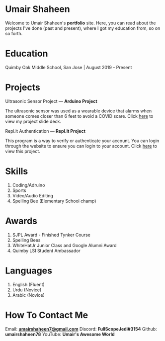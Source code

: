 # Umair Shaheen  

Welcome to Umair Shaheen's **portfolio** site. Here, you can read about the projects I've done (past and present), where I got my education from, so on so forth.

# Education
Quimby Oak Middle School, San Jose | August 2019 - Present

# Projects
Ultrasonic Sensor Project — **Arduino Project**

The ultrasonic sensor was used as a wearable device that alarms when someone comes closer than 6 feet to avoid a COVID scare. Click [here](docs.google.com/presentation/d/1Fq0hCVFVT_XG4UbCJgtcuOiuY3HlKmWsnh27RUpmG_o/edit#slide=id.ga3795effbd_0_145) to view my project slide deck.

Repl.it Authentication — **Repl.it Project**

This program is a way to verify or authenticate your account. You can 
login through the website to ensure you can login to your account.
Click [here](https://repl-authentication.shaheenumair.repl.co) to view this project.

# Skills
1. Coding/Adruino
2. Sports
3. Video/Audio Editing
4. Spelling Bee (Elementary School champ)

# Awards
1. SJPL Award - Finished Tynker Course
2. Spelling Bees
3. WhiteHatJr Junior Class and Google Alumni Award
4. Quimby LSI Student Ambassador

# Languages

1. English (Fluent)
2. Urdu (Novice)
3. Arabic (Novice)

# How To Contact Me
Email: **umairshaheen7@gmail.com**
Discord: **FullScopeJedi#3154**
Github: **umairshaheen78**
YouTube: **Umair's Awesome World**
